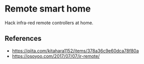 # Remote smart home

Hack infra-red remote controllers at home.

## References
- https://qiita.com/kitahara1152/items/378a36c9e60dca78f80a
- https://osoyoo.com/2017/07/07/ir-remote/
